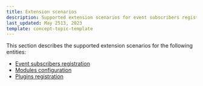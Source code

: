 ```yaml
---
title: Extension scenarios
description: Supported extension scenarios for event subscribers registration, modules configuration, plugins registration
last_updated: May 2513, 2023
template: concept-topic-template
---
```


This section describes the supported extension scenarios for the following entities:

- [Event subscribers registration](/docs/scos/dev/guidelines/keeping-a-project-upgradable/extension-scenarios\event-subscribers-registration.html)
- [Modules configuration](/docs/scos/dev/guidelines/keeping-a-project-upgradable/extension-scenarios/modules-configuration.html)
- [Plugins registration](/docs/scos/dev/guidelines/keeping-a-project-upgradable/extension-scenarios/plugins-registration.html)